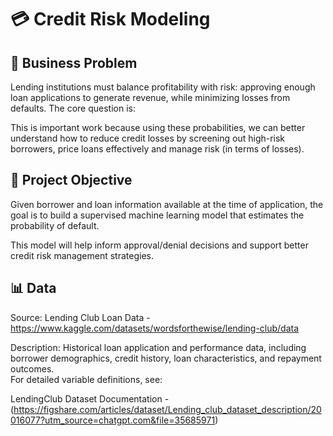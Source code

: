 # 💳 Credit Risk Modeling<br>
## 📌 Business Problem

Lending institutions must balance profitability with risk: approving enough loan applications to generate revenue, while minimizing losses from defaults.
The core question is:

This is important work because using these probabilities, we can better understand how to reduce credit losses by screening out high-risk borrowers, price loans effectively and manage risk (in terms of losses).<br>

## 🎯 Project Objective

Given borrower and loan information available at the time of application, the goal is to build a supervised machine learning model that estimates the probability of default.

This model will help inform approval/denial decisions and support better credit risk management strategies.<br>

## 📊 Data

Source: Lending Club Loan Data - https://www.kaggle.com/datasets/wordsforthewise/lending-club/data

Description: Historical loan application and performance data, including borrower demographics, credit history, loan characteristics, and repayment outcomes.
<br>
For detailed variable definitions, see:

LendingClub Dataset Documentation - (https://figshare.com/articles/dataset/Lending_club_dataset_description/20016077?utm_source=chatgpt.com&file=35685971)
